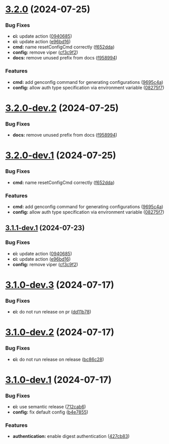# [3.2.0](https://github.com/triargos/webdav/compare/v3.1.0...v3.2.0) (2024-07-25)


### Bug Fixes

* **ci:** update action ([0940685](https://github.com/triargos/webdav/commit/0940685f4d9ebab570312b7df9f6a1e95b4e9114))
* **ci:** update action ([e96bd16](https://github.com/triargos/webdav/commit/e96bd16c2d8742aabea074aef2886f58f36b26e6))
* **cmd:** name resetConfigCmd correctly ([f652dda](https://github.com/triargos/webdav/commit/f652dda582dd084a0230092521bc6d1c744bb83e))
* **config:** remove viper ([cf3c9f2](https://github.com/triargos/webdav/commit/cf3c9f27d6fd5fc9861878c667a69772e69dc3da))
* **docs:** remove unused prefix from docs ([f958994](https://github.com/triargos/webdav/commit/f95899456712322321725b2bdf238cd0bd837340))


### Features

* **cmd:** add genconfig command for generating configurations ([9695c4a](https://github.com/triargos/webdav/commit/9695c4a11932a6f50b5948ba00bfe466037bdd33))
* **config:** allow auth type specification via envíronment variable ([08275f7](https://github.com/triargos/webdav/commit/08275f77f517557a9e3aba6349e113890c8d0190))

# [3.2.0-dev.2](https://github.com/triargos/webdav/compare/v3.2.0-dev.1...v3.2.0-dev.2) (2024-07-25)


### Bug Fixes

* **docs:** remove unused prefix from docs ([f958994](https://github.com/triargos/webdav/commit/f95899456712322321725b2bdf238cd0bd837340))

# [3.2.0-dev.1](https://github.com/triargos/webdav/compare/v3.1.1-dev.1...v3.2.0-dev.1) (2024-07-25)


### Bug Fixes

* **cmd:** name resetConfigCmd correctly ([f652dda](https://github.com/triargos/webdav/commit/f652dda582dd084a0230092521bc6d1c744bb83e))


### Features

* **cmd:** add genconfig command for generating configurations ([9695c4a](https://github.com/triargos/webdav/commit/9695c4a11932a6f50b5948ba00bfe466037bdd33))
* **config:** allow auth type specification via envíronment variable ([08275f7](https://github.com/triargos/webdav/commit/08275f77f517557a9e3aba6349e113890c8d0190))

## [3.1.1-dev.1](https://github.com/triargos/webdav/compare/v3.1.0...v3.1.1-dev.1) (2024-07-23)


### Bug Fixes

* **ci:** update action ([0940685](https://github.com/triargos/webdav/commit/0940685f4d9ebab570312b7df9f6a1e95b4e9114))
* **ci:** update action ([e96bd16](https://github.com/triargos/webdav/commit/e96bd16c2d8742aabea074aef2886f58f36b26e6))
* **config:** remove viper ([cf3c9f2](https://github.com/triargos/webdav/commit/cf3c9f27d6fd5fc9861878c667a69772e69dc3da))

# [3.1.0-dev.3](https://github.com/triargos/webdav/compare/v3.1.0-dev.2...v3.1.0-dev.3) (2024-07-17)


### Bug Fixes

* **ci:** do not run release on pr ([dd11b78](https://github.com/triargos/webdav/commit/dd11b783f60d69bb56a56548651efafe3ff46fe1))

# [3.1.0-dev.2](https://github.com/triargos/webdav/compare/v3.1.0-dev.1...v3.1.0-dev.2) (2024-07-17)


### Bug Fixes

* **ci:** do not run release on release ([bc86c28](https://github.com/triargos/webdav/commit/bc86c28386beb191e9a41f6ba7536c38637b13c5))

# [3.1.0-dev.1](https://github.com/triargos/webdav/compare/v3.0.0...v3.1.0-dev.1) (2024-07-17)


### Bug Fixes

* **ci:** use semantic release ([712cab6](https://github.com/triargos/webdav/commit/712cab6c3fb2d4f0b1422262da181e99eac62478))
* **config:** fix default config ([b4e7855](https://github.com/triargos/webdav/commit/b4e7855294cffdafdd4281e44373106c2974b6d0))


### Features

* **authentication:** enable digest authentication ([427cb83](https://github.com/triargos/webdav/commit/427cb839a39c58e56e25a26a7dfa0687f61612a2))
